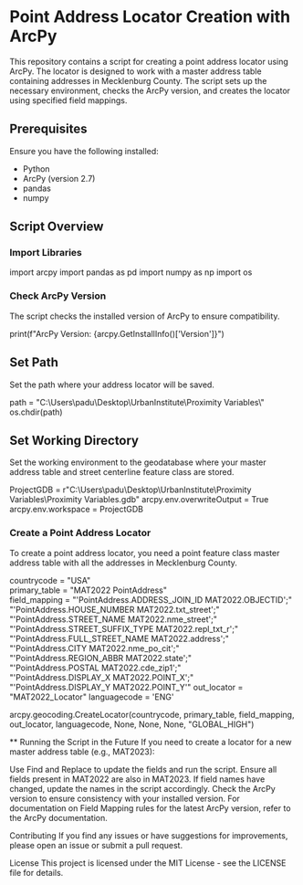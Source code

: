# Point Address Locator Creation with ArcPy

This repository contains a script for creating a point address locator using ArcPy. The locator is designed to work with a master address table containing addresses in Mecklenburg County. The script sets up the necessary environment, checks the ArcPy version, and creates the locator using specified field mappings.

## Prerequisites

Ensure you have the following installed:

- Python
- ArcPy (version 2.7)
- pandas
- numpy

## Script Overview

### Import Libraries


import arcpy 
import pandas as pd 
import numpy as np
import os

### Check ArcPy Version
The script checks the installed version of ArcPy to ensure compatibility.

print(f"ArcPy Version: {arcpy.GetInstallInfo()['Version']}")

## Set Path
Set the path where your address locator will be saved.

path = "C:\\Users\\padu\\Desktop\\UrbanInstitute\\Proximity Variables\\"
os.chdir(path)

## Set Working Directory
Set the working environment to the geodatabase where your master address table and street centerline feature class are stored.

ProjectGDB =  r"C:\\Users\\padu\\Desktop\\UrbanInstitute\\Proximity Variables\\Proximity Variables.gdb"
arcpy.env.overwriteOutput = True
arcpy.env.workspace = ProjectGDB

### Create a Point Address Locator
To create a point address locator, you need a point feature class master address table with all the addresses in Mecklenburg County.

countrycode = "USA"   
primary_table = "MAT2022 PointAddress"                       
field_mapping =   "'PointAddress.ADDRESS_JOIN_ID  MAT2022.OBJECTID';"\
                  "'PointAddress.HOUSE_NUMBER MAT2022.txt_street';"\
                  "'PointAddress.STREET_NAME MAT2022.nme_street';"\
                  "'PointAddress.STREET_SUFFIX_TYPE MAT2022.repl_txt_r';"\
                  "'PointAddress.FULL_STREET_NAME MAT2022.address';"\
                  "'PointAddress.CITY MAT2022.nme_po_cit';"\
                  "'PointAddress.REGION_ABBR MAT2022.state';"\
                  "'PointAddress.POSTAL MAT2022.cde_zip1';"\
                  "'PointAddress.DISPLAY_X MAT2022.POINT_X';"\
                  "'PointAddress.DISPLAY_Y MAT2022.POINT_Y'"
out_locator = "MAT2022_Locator"
languagecode = 'ENG' 
                             
arcpy.geocoding.CreateLocator(countrycode, primary_table, field_mapping, out_locator, languagecode, None, None, None, "GLOBAL_HIGH")

** Running the Script in the Future
If you need to create a locator for a new master address table (e.g., MAT2023):

Use Find and Replace to update the fields and run the script.
Ensure all fields present in MAT2022 are also in MAT2023. If field names have changed, update the names in the script accordingly.
Check the ArcPy version to ensure consistency with your installed version.
For documentation on Field Mapping rules for the latest ArcPy version, refer to the ArcPy documentation.

Contributing
If you find any issues or have suggestions for improvements, please open an issue or submit a pull request.

License
This project is licensed under the MIT License - see the LICENSE file for details.



